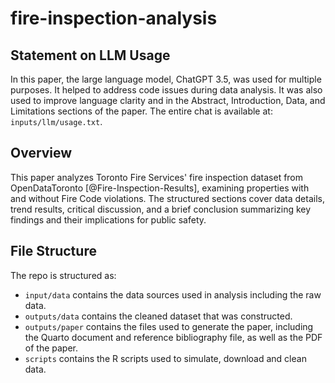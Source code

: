 # fire-inspection-analysis

## Statement on LLM Usage

In this paper, the large language model, ChatGPT 3.5, was used for multiple purposes. It helped to address code issues during data analysis. It was also used to improve language clarity and in the Abstract, Introduction, Data, and Limitations sections of the paper. The entire chat is available at: `inputs/llm/usage.txt`. 

## Overview

This paper analyzes Toronto Fire Services' fire inspection dataset from OpenDataToronto [@Fire-Inspection-Results], examining properties with and without Fire Code violations. The structured sections cover data details, trend results, critical discussion, and a brief conclusion summarizing key findings and their implications for public safety.

## File Structure

The repo is structured as:

-   `input/data` contains the data sources used in analysis including the raw data.
-   `outputs/data` contains the cleaned dataset that was constructed.
-   `outputs/paper` contains the files used to generate the paper, including the Quarto document and reference bibliography file, as well as the PDF of the paper. 
-   `scripts` contains the R scripts used to simulate, download and clean data.